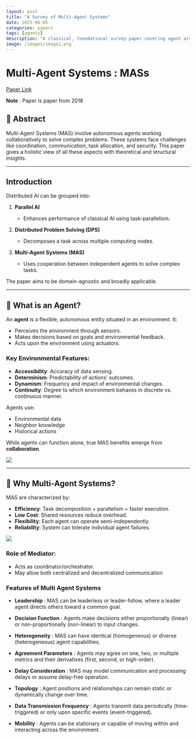 ```yaml
---
layout: post
title: "A Survey of Multi-Agent Systems"
date: 2025-06-05
categories: papers
tags: [agents]
description: "A classical, foundational survey paper covering agent architectures, cooperation, competition, and communication in MAS"
image: /images/image1.png
---
```


# Multi-Agent Systems : MASs 

<a href = "https://ieeexplore.ieee.org/document/8352646">Paper Link </a>


**Note** : Paper is paper from 2018

## 📝 **Abstract**
Multi-Agent Systems (MAS) involve autonomous agents working collaboratively to solve complex problems. These systems face challenges like coordination, communication, task allocation, and security. This paper gives a holistic view of all these aspects with theoretical and structural insights.

---

## **Introduction**
Distributed AI can be grouped into:

1. **Parallel AI**

   * Enhances performance of classical AI using task-parallelism.

2. **Distributed Problem Solving (DPS)**

   * Decomposes a task across multiple computing nodes.

3. **Multi-Agent Systems (MAS)**

   * Uses cooperation between independent agents to solve complex tasks.

The paper aims to be domain-agnostic and broadly applicable.

---

## 🤖 What is an Agent?

An **agent** is a flexible, autonomous entity situated in an environment. It:

* Perceives the environment through sensors.
* Makes decisions based on goals and environmental feedback.
* Acts upon the environment using actuators.

### Key Environmental Features:

* **Accessibility**: Accuracy of data sensing.
* **Determinism**: Predictability of actions’ outcomes.
* **Dynamism**: Frequency and impact of environmental changes.
* **Continuity**: Degree to which environment behaves in discrete vs. continuous manner.

Agents use:

* Environmental data
* Neighbor knowledge
* Historical actions

While agents can function alone, true MAS benefits emerge from **collaboration**.


<img src="{{ '/images/mass-1.png' | relative_url }}">

---


## 🤝 Why Multi-Agent Systems?

MAS are characterized by:

* **Efficiency**: Task decomposition + parallelism = faster execution.
* **Low Cost**: Shared resources reduce overhead.
* **Flexibility**: Each agent can operate semi-independently.
* **Reliability**: System can tolerate individual agent failures.


<img src="{{ '/images/mass-2.png' | relative_url }}">

### Role of Mediator:
* Acts as coordinator/orchestrator.
* May allow both centralized and decentralized communication


### Features of Multi Agent Systems
- **Leadership**  : MAS can be leaderless or leader-follow, where a leader agent directs others toward a common goal.

- **Decision Function** : Agents make decisions either proportionally (linear) or non-proportionally (non-linear) to input changes.

- **Heterogeneity** : MAS can have identical (homogeneous) or diverse (heterogeneous) agent capabilities.

- **Agreement Parameters** : Agents may agree on one, two, or multiple metrics and their derivatives (first, second, or high-order).

- **Delay Consideration** : MAS may model communication and processing delays or assume delay-free operation.

- **Topology** : Agent positions and relationships can remain static or dynamically change over time.

- **Data Transmission Frequency** : Agents transmit data periodically (time-triggered) or only upon specific events (event-triggered).

- **Mobility** : Agents can be stationary or capable of moving within and interacting across the environment.

